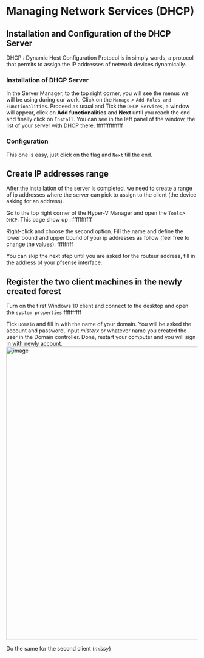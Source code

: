 # Managing Network Services (DHCP)

## Installation and Configuration of the DHCP Server

DHCP : Dynamic Host Configuration Protocol is in simply words, a protocol that permits to assign the IP addresses of network devices dynamically.

### Installation of DHCP Server

In the Server Manager, to the top right corner, you will see the menus we will be using during our work. 
Click on the `Manage` > `Add Roles and Functionalities`.
Proceed as usual and Tick the `DHCP Services`, a window will appear, click on **Add functionalities** and **Next** until you reach the end and finally click on `Install`.
You can see in the left panel of the window, the list of your server with DHCP there.
fffffffffffffff

### Configuration

This one is easy, just click on the flag and `Next` till the end.

## Create IP addresses range
After the installation of the server is completed, we need to create a range of ip addresses where the server can pick to assign to the client (the device asking for an address).

Go to the top right corner of the Hyper-V Manager and open the `Tools`> `DHCP`.
This page show up :
fffffffffff

Right-click and choose the second option.
Fill the name and define the lower bound and upper bound of your ip addresses as follow (feel free to change the values).
fffffffff

You can skip the next step until you are asked for the routeur address, fill in the address of your pfsense interface.

## Register the two client machines in the newly created forest

Turn on the first Windows 10 client and connect to the desktop and open the `system properties`
ffffffffff

Tick `Domain` and fill in with the name of your domain. You will be asked the account and password, input *misterx* or whatever name you created the user in the Domain controller.
Done, restart your computer and you will sign in with newly account.
<img width="771" alt="image" src="https://github.com/user-attachments/assets/0a15040c-eb59-4b48-94ff-6d0a0a03edf0">


Do the same for the second client (*missy*)
